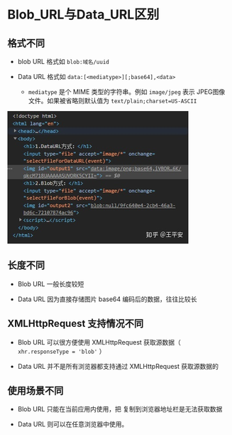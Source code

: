 # Blob\_URL与Data\_URL区别

## 格式不同

*   blob URL 格式如 `blob:域名/uuid`

*   Data URL 格式如 `data:[<mediatype>][;base64],<data>`

    *   `mediatype` 是个 MIME 类型的字符串。例如 `image/jpeg` 表示 JPEG图像文件。如果被省略则默认值为 `text/plain;charset=US-ASCII`

![](image/v2-a822247b894bde03fbf0e42ad336f3ed_720w_3H91a3mCs.jpg)

## 长度不同

*   Blob URL  一般长度较短

*   Data URL  因为直接存储图片 base64 编码后的数据，往往比较长

## XMLHttpRequest 支持情况不同

*   Blob URL   可以很方便使用 XMLHttpRequest 获取源数据（ `xhr.responseType = 'blob'` ）

*   Data URL  并不是所有浏览器都支持通过 XMLHttpRequest 获取源数据的

## 使用场景不同

*   Blob URL   只能在当前应用内使用，把   复制到浏览器地址栏是无法获取数据

*   &#x20;Data URL 则可以在任意浏览器中使用。
